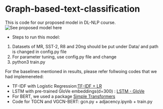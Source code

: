 # Graph-based-text-classification

This is code for our proposed model in DL-NLP course.
![See proposed model here](https://github.com/deekshakoul/Graph-based-text-classification/blob/main/dlnlp.jpg)

* Steps to run this model:
1. Datasets of MR, SST-2, R8 and 20ng should be put under Data/ and path is changed in config.py file
2. For parameter tuning, use config.py file and change 
3. python3 train.py

For the baselines mentioned in results, please refer follwoing codes that we had implemeneted:

* TF-IDF with Logistic Regression:[TF-IDF + LR]( https://github.com/deekshakoul/Sentiment-Analysis-for-movie-reviews.git)
* LSTM with pre-trained GloVe embeddings(d=300) : [LSTM - GloVe](https://github.com/deekshakoul/Examples-of-DL-NLP-using-Pytorch.git)
* For BERT, we used a package [Simple Transformers](https://simpletransformers.ai/)
* Code for TGCN and VGCN-BERT: gcn.py + adjacency.ipynb + train.py
